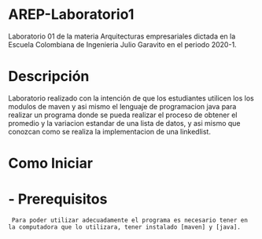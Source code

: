 # AREP-Laboratorio1

Laboratorio 01 de la materia Arquitecturas empresariales dictada en la Escuela Colombiana de Ingenieria Julio Garavito en el periodo 2020-1.

# Descripción

Laboratorio realizado con la intención de que los estudiantes utilicen los los modulos de maven y asi mismo el lenguaje de programacion java para realizar un programa donde se pueda realizar el proceso de obtener el promedio y la variacion estandar de una lista de datos, y asi mismo que conozcan como se realiza la implementacion de una linkedlist.

# Como Iniciar
 # - Prerequisitos
     Para poder utilizar adecuadamente el programa es necesario tener en la computadora que lo utilizara, tener instalado [maven] y [java].
     


















[maven]: <https://maven.apache.org/>
[java]: <https://www.java.com/es/download/>
